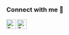 ### Connect with me 💬

<a target="_blank" href="https://linkedin.com/tanerakhan/">
  <img align="left" alt="Taner Akhan | LinkedIn" width="25px" src="https://cdn2.iconfinder.com/data/icons/social-media-applications/64/social_media_applications_14-linkedin-64.png" />
</a>
<a href="https://stackoverflow.com/users/10539587/taner-akhan" target="_blank">
  <img align="left" alt="Taner Akhan | Stackoverflow" width="25px" src="https://cdn4.iconfinder.com/data/icons/socialcones/508/StackOverflow-512.png" />
</a>
